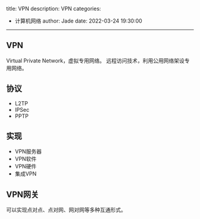 title: VPN
description: VPN
categories:
  - 计算机网络
author: Jade
date: 2022-03-24 19:30:00
---

## VPN
Virtual Private Network，虚拟专用网络。
远程访问技术，利用公用网络架设专用网络。

## 协议
- L2TP
- IPSec
- PPTP

## 实现
- VPN服务器
- VPN软件
- VPN硬件
- 集成VPN

## VPN网关
可以实现点对点、点对网、网对网等多种互通形式。